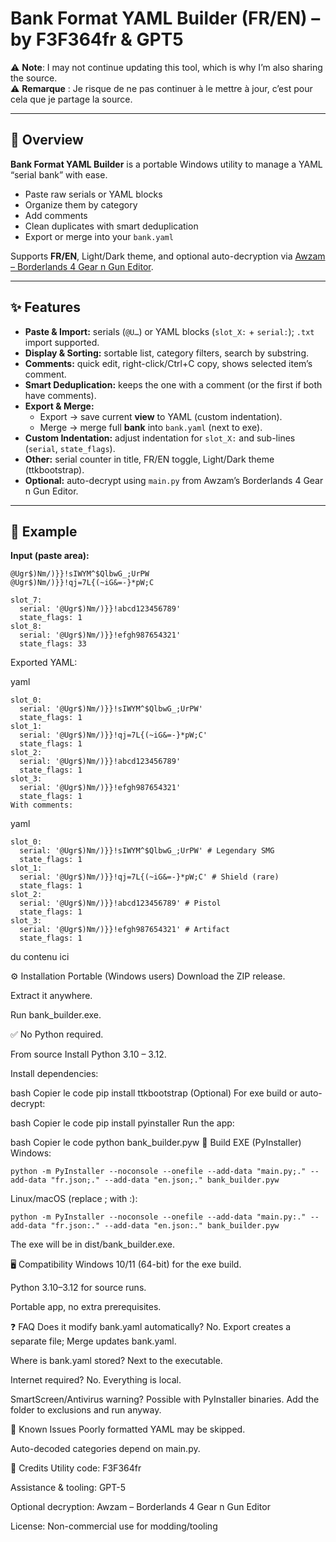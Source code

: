 # Bank Format YAML Builder (FR/EN) – by F3F364fr & GPT5

⚠️ **Note**: I may not continue updating this tool, which is why I’m also sharing the source.  
⚠️ **Remarque** : Je risque de ne pas continuer à le mettre à jour, c’est pour cela que je partage la source.

---

## 📖 Overview

**Bank Format YAML Builder** is a portable Windows utility to manage a YAML “serial bank” with ease.

- Paste raw serials or YAML blocks  
- Organize them by category  
- Add comments  
- Clean duplicates with smart deduplication  
- Export or merge into your `bank.yaml`  

Supports **FR/EN**, Light/Dark theme, and optional auto-decryption via [Awzam – Borderlands 4 Gear n Gun Editor](https://www.nexusmods.com/).

---

## ✨ Features

- **Paste & Import:** serials (`@U…`) or YAML blocks (`slot_X:` + `serial:`); `.txt` import supported.
- **Display & Sorting:** sortable list, category filters, search by substring.
- **Comments:** quick edit, right-click/Ctrl+C copy, shows selected item’s comment.
- **Smart Deduplication:** keeps the one with a comment (or the first if both have comments).
- **Export & Merge:**  
  - Export → save current **view** to YAML (custom indentation).  
  - Merge → merge full **bank** into `bank.yaml` (next to exe).  
- **Custom Indentation:** adjust indentation for `slot_X:` and sub-lines (`serial`, `state_flags`).  
- **Other:** serial counter in title, FR/EN toggle, Light/Dark theme (ttkbootstrap).  
- **Optional:** auto-decrypt using `main.py` from Awzam’s Borderlands 4 Gear n Gun Editor.

---

## 📌 Example

**Input (paste area):**
```text
@Ugr$)Nm/)}}!sIWYM^$QlbwG_;UrPW
@Ugr$)Nm/)}}!qj=7L{(~iG&=-}*pW;C

slot_7:
  serial: '@Ugr$)Nm/)}}!abcd123456789'
  state_flags: 1
slot_8:
  serial: '@Ugr$)Nm/)}}!efgh987654321'
  state_flags: 33
```
Exported YAML:


yaml 
```text
slot_0:
  serial: '@Ugr$)Nm/)}}!sIWYM^$QlbwG_;UrPW'
  state_flags: 1
slot_1:
  serial: '@Ugr$)Nm/)}}!qj=7L{(~iG&=-}*pW;C'
  state_flags: 1
slot_2:
  serial: '@Ugr$)Nm/)}}!abcd123456789'
  state_flags: 1
slot_3:
  serial: '@Ugr$)Nm/)}}!efgh987654321'
  state_flags: 1
With comments:
```
yaml
```text
slot_0:
  serial: '@Ugr$)Nm/)}}!sIWYM^$QlbwG_;UrPW' # Legendary SMG
  state_flags: 1
slot_1:
  serial: '@Ugr$)Nm/)}}!qj=7L{(~iG&=-}*pW;C' # Shield (rare)
  state_flags: 1
slot_2:
  serial: '@Ugr$)Nm/)}}!abcd123456789' # Pistol
  state_flags: 1
slot_3:
  serial: '@Ugr$)Nm/)}}!efgh987654321' # Artifact
  state_flags: 1
```
du contenu ici

⚙️ Installation
Portable (Windows users)
Download the ZIP release.

Extract it anywhere.

Run bank_builder.exe.

✅ No Python required.

From source
Install Python 3.10 – 3.12.

Install dependencies:

bash
Copier le code
pip install ttkbootstrap
(Optional) For exe build or auto-decrypt:

bash
Copier le code
pip install pyinstaller
Run the app:

bash
Copier le code
python bank_builder.pyw
🔧 Build EXE (PyInstaller)
Windows:

```text
python -m PyInstaller --noconsole --onefile --add-data "main.py;." --add-data "fr.json;." --add-data "en.json;." bank_builder.pyw
```
Linux/macOS (replace ; with :):

```text
python -m PyInstaller --noconsole --onefile --add-data "main.py:." --add-data "fr.json:." --add-data "en.json:." bank_builder.pyw
```
The exe will be in dist/bank_builder.exe.

🖥️ Compatibility
Windows 10/11 (64-bit) for the exe build.

Python 3.10–3.12 for source runs.

Portable app, no extra prerequisites.

❓ FAQ
Does it modify bank.yaml automatically?
No. Export creates a separate file; Merge updates bank.yaml.

Where is bank.yaml stored?
Next to the executable.

Internet required?
No. Everything is local.

SmartScreen/Antivirus warning?
Possible with PyInstaller binaries. Add the folder to exclusions and run anyway.

🐞 Known Issues
Poorly formatted YAML may be skipped.

Auto-decoded categories depend on main.py.

🙏 Credits
Utility code: F3F364fr

Assistance & tooling: GPT-5

Optional decryption: Awzam – Borderlands 4 Gear n Gun Editor

License: Non-commercial use for modding/tooling
